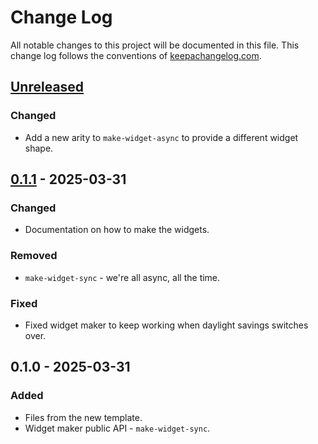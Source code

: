 # Change Log
All notable changes to this project will be documented in this file. This change log follows the conventions of [keepachangelog.com](http://keepachangelog.com/).

## [Unreleased]
### Changed
- Add a new arity to `make-widget-async` to provide a different widget shape.

## [0.1.1] - 2025-03-31
### Changed
- Documentation on how to make the widgets.

### Removed
- `make-widget-sync` - we're all async, all the time.

### Fixed
- Fixed widget maker to keep working when daylight savings switches over.

## 0.1.0 - 2025-03-31
### Added
- Files from the new template.
- Widget maker public API - `make-widget-sync`.

[Unreleased]: https://sourcehost.site/your-name/clojure-blackjack/compare/0.1.1...HEAD
[0.1.1]: https://sourcehost.site/your-name/clojure-blackjack/compare/0.1.0...0.1.1"¨"'